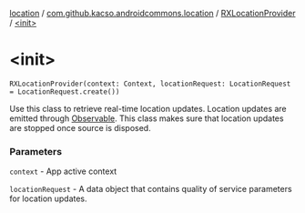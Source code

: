 [location](../../index.md) / [com.github.kacso.androidcommons.location](../index.md) / [RXLocationProvider](index.md) / [&lt;init&gt;](./-init-.md)

# &lt;init&gt;

`RXLocationProvider(context: Context, locationRequest: LocationRequest = LocationRequest.create())`

Use this class to retrieve real-time location updates.
Location updates are emitted through [Observable](#).
This class makes sure that location updates are stopped once source is disposed.

### Parameters

`context` - App active context

`locationRequest` - A data object that contains quality of service parameters for location updates.
